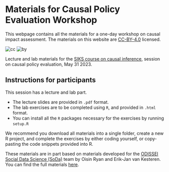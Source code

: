# Materials for Causal Policy Evaluation Workshop

This webpage contains all the materials for a one-day workshop on causal impact assessment. The materials on this website are [CC-BY-4.0](https://creativecommons.org/licenses/by/4.0/) licensed.

![cc](https://mirrors.creativecommons.org/presskit/icons/cc.svg) ![by](https://mirrors.creativecommons.org/presskit/icons/by.svg)

Lecture and lab materials for the [SIKS course on causal inference](https://siks.nl/activities/activities/siks-course-on-causal-inference/), session on causal policy evaluation, May 31 2023.
 
## Instructions for participants

This session has a lecture and lab part. 
- The lecture slides are provided in `.pdf` format. 
- The lab exercises are to be completed using `R`, and provided in `.html` format.
- You can install all the `R` packages necessary for the exercises by running `setup.R`

We recommend you download all materials into a single folder, create a new R project, and complete the exercises by either coding yourself, or copy-pasting the code snippets provided into R.

These materials are in part based on materials developed for the [ODISSEI Social Data
Science (SoDa)](https://odissei-soda.nl/) team by Oisin Ryan and Erik-Jan van Kesteren. You can find the full materials [here](https://causalpolicy.nl).
 
 
